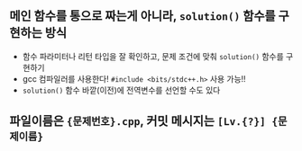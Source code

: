 ## 메인 함수를 통으로 짜는게 아니라, `solution()`  함수를 구현하는 방식
- 함수 파라미터나 리턴 타입을 잘 확인하고, 문제 조건에 맞춰 `solution()`  함수를 구현하기
- gcc 컴파일러를 사용한다! `#include <bits/stdc++.h>` 사용 가능!!
- `solution()`  함수 바깥(이전)에 전역변수를 선언할 수도 있다

## 파일이름은 `{문제번호}.cpp`, 커밋 메시지는 `[Lv.{?}] {문제이름}`
